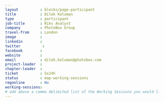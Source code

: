 ```yaml
---
layout          : blocks/page-participant
title           : Dilek Koluman
type            : participant
job-title       : Riks Analyst
company         : PhotoBox Group
travel-from     : London
image           :
linkedin        :
twitter          :
facebook        :
website         :
email           : dilek.koluman@photobox.com
project-leader  :
chapter-leader  :
ticket          : 5x24h
status          : map-working-sessions
regonline       : No
working-sessions:
# add above a comma delimited list of the Working Sessions you would like to attend (use the session's title)
---
```


<!-- put more details about participant here -->
